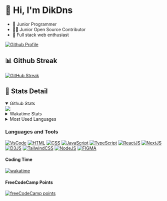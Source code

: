 # 👋 Hi, I'm DikDns

-   🚸 Junior Programmer
-   🧑‍💻 Junior Open Source Contributor
-   🙌 Full stack web enthusiast

[![Github Profile](https://komarev.com/ghpvc/?username=dikdns&style=for-the-badge)](https://linktr.ee/dikdns)

## 📊 Github Streak

[![GitHub Streak](https://streak-stats.demolab.com?user=dikdns&theme=transparent&hide_border=true)](https://linktr.ee/dikdns)


## 🎯 Stats Detail

<details open>
  <summary>Github Stats</summary>
  <img align="center" src="https://github-readme-stats.vercel.app/api?username=DikDns&theme=transparent" />
</details>

<details>
  <summary>Wakatime Stats</summary>
   <img align="center" src="https://github-readme-stats.vercel.app/api/wakatime?username=DikDns&theme=transparent" />
</details>
  
<details>
  <summary>Most Used Languages</summary>
  <img align="center" src="https://github-readme-stats.vercel.app/api/top-langs/?username=DikDns&layout=pie&theme=transparent" />
</details>

### Languages and Tools
[![VsCode](https://img.shields.io/badge/vs%20code-007ACC?style=for-the-badge&logo=visualstudiocode&logoColor=white)][linkedin]
[![HTML](https://img.shields.io/badge/HTML-E34F26?style=for-the-badge&logo=html5&logoColor=white)][linkedin]
[![CSS](https://img.shields.io/badge/css-1572B6?style=for-the-badge&logo=css3&logoColor=white)][linkedin]
[![JavaScript](https://img.shields.io/badge/javascript-F7DF1E?style=for-the-badge&logo=javascript&logoColor=black)][linkedin]
[![TypeScript](https://img.shields.io/badge/typescript-3178C6?style=for-the-badge&logo=typescript&logoColor=white)][linkedin]
[![ReactJS](https://img.shields.io/badge/react_js-61DAFB?style=for-the-badge&logo=react&logoColor=black)][linkedin]
[![NextJS](https://img.shields.io/badge/next_js-000000?style=for-the-badge&logo=Next.js&logoColor=white)][linkedin]
[![D3JS](https://img.shields.io/badge/D3_js-F9A03C?style=for-the-badge&logo=D3.js&logoColor=white)][linkedin]
[![TailwindCSS](https://img.shields.io/badge/Tailwind_CSS-06B6D4?style=for-the-badge&logo=tailwindcss&logoColor=white)][linkedin]
[![NodeJS](https://img.shields.io/badge/node_js-3C873A?style=for-the-badge&logo=node.js&logoColor=white)][linkedin]
[![FIGMA](https://img.shields.io/badge/figma-F24E1E?style=for-the-badge&logo=figma&logoColor=FFFFFF)][linkedin]

#### Coding Time 
[![wakatime](https://wakatime.com/badge/user/5622e569-0d07-41d0-8afd-2527cdab9678.svg?style=for-the-badge)](https://wakatime.com/@5622e569-0d07-41d0-8afd-2527cdab9678)

#### FreeCodeCamp Points
[![freeCodeCamp points](https://img.shields.io/freecodecamp/points/dikdns?style=for-the-badge&logo=freeCodeCamp&labelColor=black&color=white)](https://www.freecodecamp.org/dikdns)

[linkedin]: https://www.linkedin.com/in/dikdns
